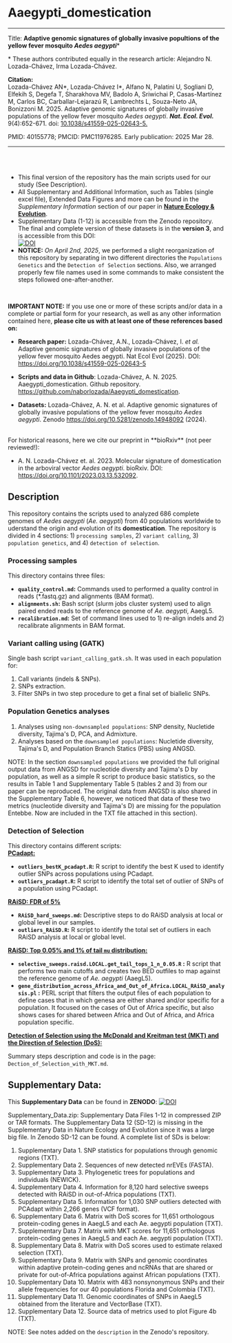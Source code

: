 # Aaegypti_domestication
---
Title:
**Adaptive genomic signatures of globally invasive popultions of the yellow fever mosquito *Aedes aegypti****


\* These authors contributed equally in the research article: Alejandro N. Lozada-Chávez, Irma Lozada-Chávez.


**Citation:**\
Lozada-Chávez AN*, Lozada-Chávez I*, Alfano N, Palatini U, Sogliani D, Elfekih S, Degefa T, Sharakhova MV, Badolo A, Sriwichai P, Casas-Martínez M, Carlos BC, Carballar-Lejarazú R, Lambrechts L, Souza-Neto JA, Bonizzoni M. 2025. Adaptive genomic signatures of globally invasive populations of the yellow fever mosquito *Aedes aegypti*. ***Nat. Ecol. Evol.*** 9(4):652-671. doi: [10.1038/s41559-025-02643-5.](https://www.nature.com/articles/s41559-025-02643-5)

PMID: 40155778; PMCID: PMC11976285. Early publication: 2025 Mar 28.



--- 
<br>
<br>

* This final version of the repository has the main scripts used for our study (See Description). 
* All Supplementary and Additional Information, such as Tables (single excel file), Extended Data Figures and more can be found in the *Supplementary Information* section of our paper in [**Nature Ecology & Evolution**](https://www.nature.com/articles/s41559-025-02643-5#Sec29).
* Supplementary Data (1-12) is accessible from the Zenodo repository. The final and complete version of these datasets is in the **version 3**, and is accessible from this DOI:\
[![DOI](https://zenodo.org/badge/DOI/10.5281/zenodo.14948092.svg)](https://doi.org/10.5281/zenodo.14948092)
* **NOTICE:** *On April 2nd, 2025*, we performed a slight reorganization of this repository by separating in two different directories the `Populations Genetics` and the `Detection of Selection` sections. Also, we arranged  properly few file names used in some commands to make consistent the steps followed one-after-another.   

<br>

**IMPORTANT NOTE:** If you use one or more of these scripts and/or data in a complete or partial form for your research, as well as any other information contained here, **please cite us with at least one of these references based on:**

   * **Research paper:** Lozada-Chávez, A.N., Lozada-Chávez, I. *et al.* Adaptive genomic signatures of globally invasive populations of the yellow fever mosquito Aedes aegypti. Nat Ecol Evol (2025). DOI: https://doi.org/10.1038/s41559-025-02643-5
   * **Scripts and data in Github**:  Lozada-Chávez, A. N. 2025. Aaegypti_domestication. Github repository. https://github.com/naborlozada/Aaegypti_domestication.

   * **Datasets:** Lozada-Chávez, A. N. et al. Adaptive genomic signatures of globally invasive populations of the yellow fever mosquito *Aedes aegypti*. Zenodo https://doi.org/10.5281/zenodo.14948092 (2024).
   

<br>
For historical reasons, here we cite our preprint in **bioRxiv** (not peer reviewed!):

* A. N. Lozada-Chávez et. al. 2023. Molecular signature of domestication in the arboviral vector *Aedes aegypti*. bioRxiv. DOI: https://doi.org/10.1101/2023.03.13.532092. 


## 
## Description

This repository contains the scripts used to analyzed 686 complete genomes of *Aedes aegypti* (*Ae. aegypti*) from 40 populations worldwide to uderstand the origin and evolution of its **domestication**. The repository is divided in 4 sections: 1) `processing samples`, 2) `variant calling`, 3) `population genetics`, and 4) `detection of selection`.



### Processing samples

This directory contains three files:
* **`quality_control.md`:** Commands used to performed a quality control in reads (\*.fastq.gz) and alignments (BAM format).
* **`alignments.sh`:** Bash script (slurm jobs cluster system) used to align paired ended reads to the reference genome of *Ae. aegypti*, AaegL5.
* **`recalibration.md`:** Set of command lines used to 1) re-align indels and 2) recalibrate alignments in BAM format.
  

### Variant calling using (GATK)

Single bash script `variant_calling_gatk.sh`. It was used in each population for:
  1) Call variants (indels & SNPs). 
  2) SNPs extraction.
  3) Filter SNPs in two step procedure to get a final set of biallelic SNPs.


### Population Genetics analyses

  1) Analyses using `non-downsampled populations`: SNP density, Nucletide diversity, Tajima's D, PCA, and Admixture.  
  2) Analyses based on the `downsampled populations`: Nucletide diversity, Tajima's D, and Population Branch Statics (PBS) using ANGSD.

NOTE: In the section `downsampled populations` we provided the full original output data from ANGSD for nucleotide diversity and Tajima's D by population, as well as a simple R script to produce basic statistics, so the results in Table 1 and Supplementary Table 5 (tables 2 and 3) from our paper can be reproduced. The original data from ANGSD is also shared in the Supplementary Table 6, however, we noticed that data of these two metrics (nucleotide diversity and Tajima's D) are missing for the population Entebbe. Now are included in the TXT file attached in this section).

### Detection of Selection

This directory contains different scripts:\
<ins>**PCadapt:**</ins>
* **`outliers_bestK_pcadapt.R`:** R script to identify the best K used to identify outlier SNPs across populations using PCadapt.
* **`outliers_pcadapt.R`:** R script to identify the total set of outlier of SNPs of a population using PCadapt.

<ins>**RAiSD: FDR of 5%**</ins>
* **`RAiSD_hard_sweeps.md`:** Descriptive steps to do RAiSD analysis at local or global level in our samples.
* **`outliers_RAiSD.R`:** R script to identify the total set of outliers in each RAiSD analysis at local or global level.

<ins>**RAiSD: Top 0.05% and 1% of tail `mu` distribution:**</ins>
* **`selective_sweeps.raisd.LOCAL.get_tail_tops_1_n_0.05.R` :** R script that performs two main cutoffs and creates two BED outfiles to map against the reference genome of *Ae. aegypti* (AaegL5).
* **`gene_distribution_across_Africa_and_Out_of_Africa.LOCAL_RAiSD_analysis.pl` :** PERL script that filters the output files of each population to define cases that in which genesa are either shared and/or specific for a  population. It focused on the cases of Out of Africa specific, but also shows cases for shared between Africa and Out of Africa, and Africa population specific.

<ins>**Detection of Selection using the McDonald and Kreitman test (MKT) and the Direction of Selection (DoS):**</ins>

Summary steps description and code is in the page: `Dection_of_Selection_with_MKT.md`. 


## 
## Supplementary Data: 

This **Supplementary Data** can be found in **ZENODO**: [![DOI](https://zenodo.org/badge/DOI/10.5281/zenodo.14948092.svg)](https://doi.org/10.5281/zenodo.14948092)


Supplementary_Data.zip: Supplementary Data Files 1-12 in compressed ZIP or TAR formats. The Supplementary Data 12 (SD-12) is missing in the Supplementary Data in Nature Ecology and Evolution since it was a large big file. In Zenodo SD-12 can be found. A complete list of SDs is below:

1) Supplementary Data 1. SNP statistics for populations through genomic regions (TXT). 
2) Supplementary Data 2. Sequences of new detected nrEVEs (FASTA). 
3) Supplementary Data 3. Phylogenetic trees for populations and individuals (NEWICK). 
4) Supplementary Data 4. Information for 8,120 hard selective sweeps detected with RAiSD in out-of-Africa populations (TXT). 
5) Supplementary Data 5. Information for 1,030 SNP outliers detected with PCAdapt within 2,266 genes (VCF format). 
6) Supplementary Data 6. Matrix with DoS scores for 11,651 orthologous protein-coding genes in AaegL5 and each Ae. aegypti population (TXT). 
7) Supplementary Data 7. Matrix with MKT scores for 11,651 orthologous protein-coding genes in AaegL5 and each Ae. aegypti population (TXT). 
8) Supplementary Data 8. Matrix with DoS scores used to estimate relaxed selection (TXT). 
9) Supplementary Data 9. Matrix with SNPs and genomic coordinates within adaptive protein-coding genes and ncRNAs that are shared or private for out-of-Africa populations against African populations (TXT). 
10) Supplementary Data 10. Matrix with 483 nonsynonymous SNPs and their allele frequencies for our 40 populations Florida and Colombia (TXT).
11) Supplementary Data 11. Genomic coordinates of SNPs in AaegL5 obtained from the literature and VectorBase (TXT). 
12) Supplementary Data 12. Source data of metrics used to plot Figure 4b (TXT).


NOTE: See notes added on the `description` in the Zenodo's repository.

